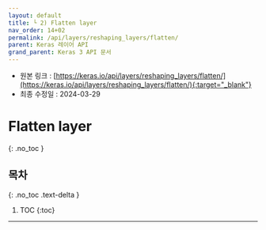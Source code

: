 ```yaml
---
layout: default
title: └ 2) Flatten layer
nav_order: 14+02
permalink: /api/layers/reshaping_layers/flatten/
parent: Keras 레이어 API
grand_parent: Keras 3 API 문서
---
```


* 원본 링크 : [https://keras.io/api/layers/reshaping_layers/flatten/](https://keras.io/api/layers/reshaping_layers/flatten/){:target="_blank"}
* 최종 수정일 : 2024-03-29

# Flatten layer
{: .no_toc }

## 목차
{: .no_toc .text-delta }

1. TOC
{:toc}

---
